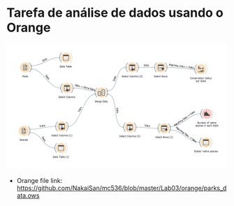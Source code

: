 # Tarefa de análise de dados usando o Orange

  ![Print](images/parks_img.png)
  * Orange file link: https://github.com/NakaiSan/mc536/blob/master/Lab03/orange/parks_data.ows
